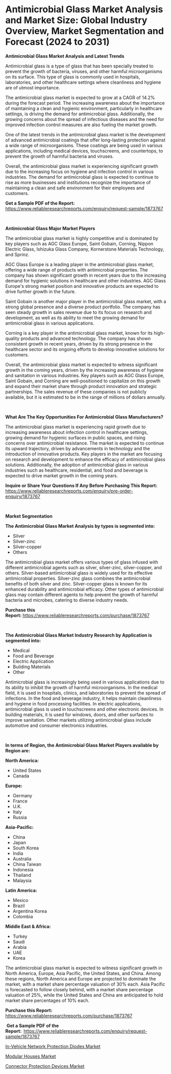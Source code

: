 <p><h1>Antimicrobial Glass Market Analysis and Market Size: Global Industry Overview, Market Segmentation and Forecast (2024 to 2031)</h1></p><p><strong>Antimicrobial Glass Market Analysis and Latest Trends</strong></p>
<p><p>Antimicrobial glass is a type of glass that has been specially treated to prevent the growth of bacteria, viruses, and other harmful microorganisms on its surface. This type of glass is commonly used in hospitals, laboratories, and other healthcare settings where cleanliness and hygiene are of utmost importance.</p><p>The antimicrobial glass market is expected to grow at a CAGR of 14.2% during the forecast period. The increasing awareness about the importance of maintaining a clean and hygienic environment, particularly in healthcare settings, is driving the demand for antimicrobial glass. Additionally, the growing concerns about the spread of infectious diseases and the need for improved infection control measures are also fueling the market growth.</p><p>One of the latest trends in the antimicrobial glass market is the development of advanced antimicrobial coatings that offer long-lasting protection against a wide range of microorganisms. These coatings are being used in various applications, including medical devices, touchscreens, and countertops, to prevent the growth of harmful bacteria and viruses.</p><p>Overall, the antimicrobial glass market is experiencing significant growth due to the increasing focus on hygiene and infection control in various industries. The demand for antimicrobial glass is expected to continue to rise as more businesses and institutions recognize the importance of maintaining a clean and safe environment for their employees and customers.</p></p>
<p><strong>Get a Sample PDF of the Report:&nbsp;</strong> <a href="https://www.reliableresearchreports.com/enquiry/request-sample/1873767">https://www.reliableresearchreports.com/enquiry/request-sample/1873767</a></p>
<p>&nbsp;</p>
<p><strong>Antimicrobial Glass Major Market Players</strong></p>
<p><p>The antimicrobial glass market is highly competitive and is dominated by key players such as AGC Glass Europe, Saint Gobain, Corning, Nippon Electric Glass, Ishizuka Glass Company, Kornerstone Materials Technology, and Sprinz.</p><p>AGC Glass Europe is a leading player in the antimicrobial glass market, offering a wide range of products with antimicrobial properties. The company has shown significant growth in recent years due to the increasing demand for hygienic solutions in healthcare and other industries. AGC Glass Europe's strong market position and innovative products are expected to drive further growth in the future.</p><p>Saint Gobain is another major player in the antimicrobial glass market, with a strong global presence and a diverse product portfolio. The company has seen steady growth in sales revenue due to its focus on research and development, as well as its ability to meet the growing demand for antimicrobial glass in various applications.</p><p>Corning is a key player in the antimicrobial glass market, known for its high-quality products and advanced technology. The company has shown consistent growth in recent years, driven by its strong presence in the healthcare sector and its ongoing efforts to develop innovative solutions for customers.</p><p>Overall, the antimicrobial glass market is expected to witness significant growth in the coming years, driven by the increasing awareness of hygiene and sanitation in various industries. Key players such as AGC Glass Europe, Saint Gobain, and Corning are well-positioned to capitalize on this growth and expand their market share through product innovation and strategic partnerships. The sales revenue of these companies is not publicly available, but it is estimated to be in the range of millions of dollars annually.</p></p>
<p>&nbsp;</p>
<p><strong>What Are The Key Opportunities For Antimicrobial Glass Manufacturers?</strong></p>
<p><p>The antimicrobial glass market is experiencing rapid growth due to increasing awareness about infection control in healthcare settings, growing demand for hygienic surfaces in public spaces, and rising concerns over antimicrobial resistance. The market is expected to continue its upward trajectory, driven by advancements in technology and the introduction of innovative products. Key players in the market are focusing on research and development to enhance the efficacy of antimicrobial glass solutions. Additionally, the adoption of antimicrobial glass in various industries such as healthcare, residential, and food and beverage is expected to drive market growth in the coming years.</p></p>
<p><strong>Inquire or Share Your Questions If Any Before Purchasing This Report:</strong> <a href="https://www.reliableresearchreports.com/enquiry/pre-order-enquiry/1873767">https://www.reliableresearchreports.com/enquiry/pre-order-enquiry/1873767</a></p>
<p>&nbsp;</p>
<p><strong>Market Segmentation</strong></p>
<p><strong>The Antimicrobial Glass Market Analysis by types is segmented into:</strong></p>
<p><ul><li>Silver</li><li>Silver-zinc</li><li>Silver-copper</li><li>Others</li></ul></p>
<p><p>The antimicrobial glass market offers various types of glass infused with different antimicrobial agents such as silver, silver-zinc, silver-copper, and others. Silver-based antimicrobial glass is widely used for its effective antimicrobial properties. Silver-zinc glass combines the antimicrobial benefits of both silver and zinc. Silver-copper glass is known for its enhanced durability and antimicrobial efficacy. Other types of antimicrobial glass may contain different agents to help prevent the growth of harmful bacteria and microbes, catering to diverse industry needs.</p></p>
<p><strong>Purchase this Report:&nbsp;</strong><a href="https://www.reliableresearchreports.com/purchase/1873767">https://www.reliableresearchreports.com/purchase/1873767</a></p>
<p>&nbsp;</p>
<p><strong>The Antimicrobial Glass Market Industry Research by Application is segmented into:</strong></p>
<p><ul><li>Medical</li><li>Food and Beverage</li><li>Electric Application</li><li>Building Materials</li><li>Other</li></ul></p>
<p><p>Antimicrobial glass is increasingly being used in various applications due to its ability to inhibit the growth of harmful microorganisms. In the medical field, it is used in hospitals, clinics, and laboratories to prevent the spread of infections. In the food and beverage industry, it helps maintain cleanliness and hygiene in food processing facilities. In electric applications, antimicrobial glass is used in touchscreens and other electronic devices. In building materials, it is used for windows, doors, and other surfaces to improve sanitation. Other markets utilizing antimicrobial glass include automotive and consumer electronics industries.</p></p>
<p>&nbsp;</p>
<p><strong>In terms of Region, the Antimicrobial Glass Market Players available by Region are:</strong></p>
<p>
    <p> <strong> North America: </strong>
        <ul>
            <li>United States</li>
            <li>Canada</li>
        </ul>
        </p> 
    <p> <strong> Europe: </strong>
        <ul>
            <li>Germany</li>
            <li>France</li>
            <li>U.K.</li>
            <li>Italy</li>
            <li>Russia</li>
        </ul>
        </p> 
    <p> <strong> Asia-Pacific: </strong>
        <ul>
            <li>China</li>
            <li>Japan</li>
            <li>South Korea</li>
            <li>India</li>
            <li>Australia</li>
            <li>China Taiwan</li>
            <li>Indonesia</li>
            <li>Thailand</li>
            <li>Malaysia</li>
        </ul>
        </p> 
    <p> <strong> Latin America: </strong>
        <ul>
            <li>Mexico</li>
            <li>Brazil</li>
            <li>Argentina Korea</li>
            <li>Colombia</li>
        </ul>
        </p> 
    <p> <strong> Middle East & Africa: </strong>
        <ul>
            <li>Turkey</li>
            <li>Saudi</li>
            <li>Arabia</li>
            <li>UAE</li>
            <li>Korea</li>
        </ul>
    </p>
    </p>
<p><p>The antimicrobial glass market is expected to witness significant growth in North America, Europe, Asia Pacific, the United States, and China. Among these regions, North America and Europe are projected to dominate the market, with a market share percentage valuation of 30% each. Asia Pacific is forecasted to follow closely behind, with a market share percentage valuation of 25%, while the United States and China are anticipated to hold market share percentages of 10% each.</p></p>
<p><strong>Purchase this Report: </strong><a href="https://www.reliableresearchreports.com/purchase/1873767">https://www.reliableresearchreports.com/purchase/1873767</a></p>
<p>&nbsp;<strong>Get a Sample PDF of the Report:&nbsp;&nbsp;</strong><a href="https://www.reliableresearchreports.com/enquiry/request-sample/1873767">https://www.reliableresearchreports.com/enquiry/request-sample/1873767</a></p>
<p><strong></strong></p>
<p><p><a href="https://view.publitas.com/reportprime-1/in-vehicle-network-protection-diodes-market-size-2023-2030-global-industrial-analysis-key-geographical-regions-market-share-top-key-players-product-types-and-forecast-research-report/">In-Vehicle Network Protection Diodes Market</a></p><p><a href="https://view.publitas.com/reportprime-1/modular-houses-market-size-2023-2030-global-industrial-analysis-key-geographical-regions-market-share-top-key-players-product-types-and-forecast-research-report/">Modular Houses Market</a></p><p><a href="https://view.publitas.com/reportprime-1/connector-protection-devices-market-research-report-unlocks-analysis-on-the-market-financial-status-market-size-and-market-revenue-upto-2030/">Connector Protection Devices Market</a></p></p>